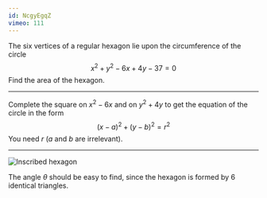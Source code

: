 ```yaml
---
id: NcgyEgqZ
vimeo: 111
---
```


The six vertices of a regular hexagon lie upon the circumference of the circle
$$
x^2 + y^2 - 6x + 4y - 37 = 0
$$
Find the area of the hexagon.

---

Complete the square on $x^2 - 6x$ and on $y^2 + 4y$ to get the equation of the circle in the form
$$
(x - a)^2 + (y - b)^2 = r^2
$$
You need $r$ ($a$ and $b$ are irrelevant).

---

![Inscribed hexagon](/img/learn/trig-17.svg)

The angle $\theta$ should be easy to find, since the hexagon is formed by $6$ identical triangles.
